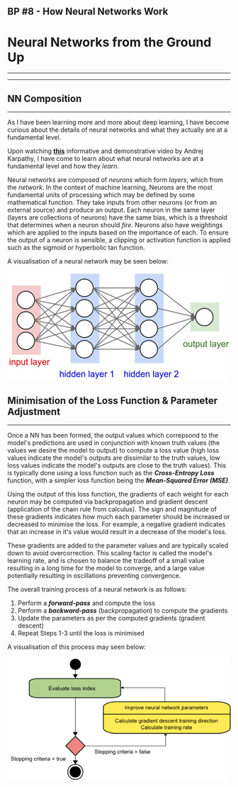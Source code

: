 ## BP #8 - How Neural Networks Work

# Neural Networks from the Ground Up
---
---
## NN Composition
---
As I have been learning more and more about deep learning, I have become curious about the details of neural networks and what they actually are at a fundamental level.

Upon watching [**this**](https://www.youtube.com/watch?v=VMj-3S1tku0) informative and demonstrative video by Andrej Karpathy, I have come to learn about what neural networks are at a fundamental level and how they *learn*.

Neural networks are composed of *neurons* which form *layers*, which from the *network*. In the context of machine learning, Neurons are the most fundamental units of processing which may be defined by some mathematical function. They take inputs from other neurons (or from an external source) and produce an output. Each neuron in the same layer (layers are collections of neurons) have the same bias, which is a threshold that determines when a neuron should *fire*. Neurons also have weightings which are applied to the inputs based on the importance of each. To ensure the output of a neuron is sensible, a clipping or activation function is applied such as the sigmoid or hyperbolic tan function.

A visualisation of a neural network may be seen below: 

![](/images/neural_net2.png "Visualisation of a Neural Network (credit: https://cs231n.github.io/convolutional-networks/)")

## Minimisation of the Loss Function & Parameter Adjustment
---
Once a NN has been formed, the output values which correpsond to the model's predictions are used in conjunction with known truth values (the values we desire the model to output) to compute a loss value (high loss values indicate the model's outputs are dissimilar to the truth values, low loss values indicate the model's outputs are close to the truth values). This is typically done using a loss function such as the ***Cross-Entropy Loss*** function, with a simpler loss function being the ***Mean-Squared Error (MSE)***. 

Using the output of this loss function, the gradients of each weight for each neuron may be computed via backpropagation and gradient descent (application of the chain rule from calculus). The sign and magnitude of these gradients indicates how much each parameter should be increased or decreased to minimise the loss. For example, a negative gradient indicates that an increase in it's value would result in a decrease of the model's loss. 

These gradients are added to the parameter values and are typically scaled down to avoid overcorrection. This scaling factor is called the model's learning rate, and is chosen to balance the tradeoff of a small value resulting in a long time for the model to converge, and a large value potentially resulting in oscillations preventing convergence. 

The overall training process of a neural network is as follows:
1. Perform a ***forward-pass*** and compute the loss
1. Perform a ***backward-pass*** (backpropagation) to compute the gradients
1. Update the parameters as per the computed gradients (gradient descent)
1. Repeat Steps 1-3 until the loss is minimised

A visualisation of this process may seen below:

![](/images/gradient_descent_algorithm_big.png "Visualisation of Training of a Neural Network (credit: https://www.upgrad.com/blog/neural-network-architecture-components-algorithms/)")